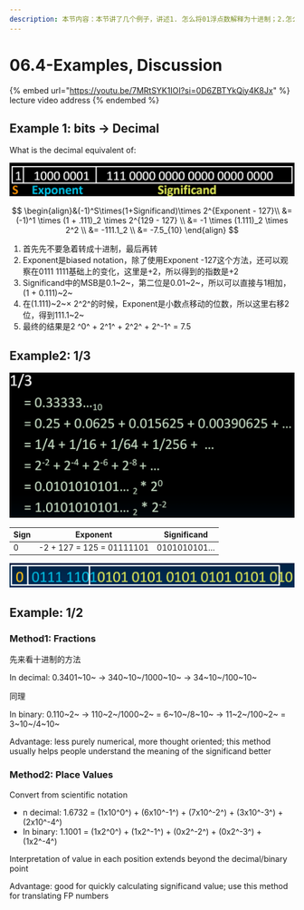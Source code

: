```yaml
---
description: 本节内容：本节讲了几个例子，讲述1. 怎么将01浮点数解释为十进制；2.怎么将十进制的小数转化为浮点数
---
```


# 06.4-Examples, Discussion

{% embed url="https://youtu.be/7MRtSYK1IOI?si=0D6ZBTYkQiy4K8Jx" %}
lecture video address
{% endembed %}

## Example 1: bits → Decimal

What is the decimal equivalent of:

![IEEE 754](.image/image-20240602213405612.png)

$$
\begin{align}&(-1)^S\times(1+Significand)\times 2^{Exponent - 127}\\ &= (-1)^1 \times (1 + .111)_2 \times 2^{129 - 127} \\ &= -1 \times (1.111)_2 \times 2^2 \\ &= -111.1_2 \\ &= -7.5_{10}
\end{align}
$$

1. 首先先不要急着转成十进制，最后再转
2. Exponent是biased notation，除了使用Exponent -127这个方法，还可以观察在0111 1111基础上的变化，这里是+2，所以得到的指数是+2
3. Significand中的MSB是0.1~2~，第二位是0.01~2~，所以可以直接与1相加，(1 + 0.111)~2~
4. 在(1.111)~2~× 2^2^的时候，Exponent是小数点移动的位数，所以这里右移2位，得到111.1~2~
5. 最终的结果是2 ^0^ + 2^1^ + 2^2^ + 2^-1^ = 7.5

## Example2: 1/3

![1/3 IEEE 754](.image/image-20240602213841738.png)

| Sign | Exponent                  | Significand |
| ---- | ------------------------- | ----------- |
| 0    | -2 + 127 = 125 = 01111101 | 0101010101… |

![1/3 IEEE 754](.image/image-20240602213913008.png)

## Example: 1/2

### Method1: Fractions

先来看十进制的方法

In decimal: 0.3401~10~ → 340~10~/1000~10~ → 34~10~/100~10~

同理

In binary: 0.110~2~ → 110~2~/1000~2~ = 6~10~/8~10~ → 11~2~/100~2~ = 3~10~/4~10~

Advantage: less purely numerical, more thought oriented; this method usually helps people understand the meaning of the significand better

### Method2: Place Values

Convert from scientific notation

- n decimal: 1.6732 = (1x10^0^) + (6x10^-1^) + (7x10^-2^) + (3x10^-3^) + (2x10^-4^)
- In binary: 1.1001 = (1x2^0^) + (1x2^-1^) + (0x2^-2^) + (0x2^-3^) + (1x2^-4^)

Interpretation of value in each position extends beyond the decimal/binary point

Advantage: good for quickly calculating significand value; use this method for translating FP numbers

